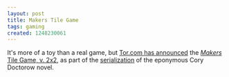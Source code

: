 ```yaml
---
layout: post
title: Makers Tile Game
tags: gaming
created: 1248230061
---
```

It's more of a toy than a real game, but [Tor.com has announced](http://www.tor.com/index.php?option=com_content&view=blog&id=47966) the [*Makers* Tile Game, v. 2x2](https://www.tor.com/images/stories/blogs/makers-tile-game/), as part of the [serialization](http://www.tor.com/index.php?option=com_content&view=blog&id=37468) of the eponymous Cory Doctorow novel.
